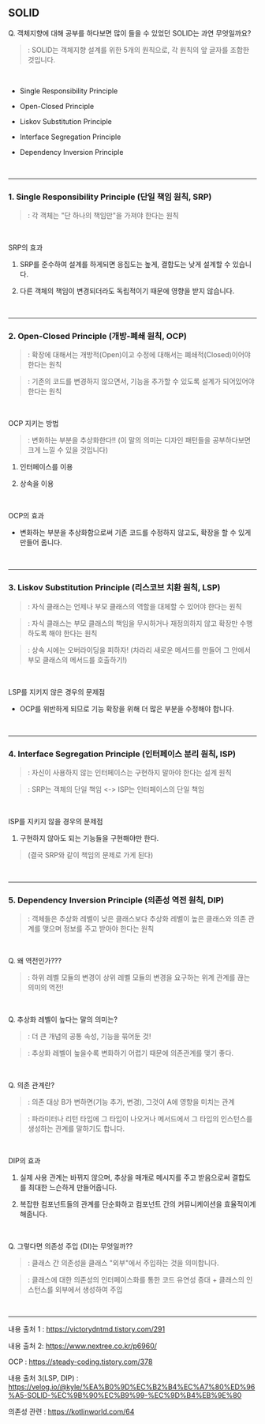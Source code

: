 ## SOLID

Q. 객체지향에 대해 공부를 하다보면 많이 들을 수 있었던 SOLID는 과연 무엇일까요?

>: SOLID는 객체지향 설계를 위한 5개의 원칙으로, 각 원칙의 앞 글자를 조합한 것입니다.

<br>

* Single Responsibility Principle

* Open-Closed Principle

* Liskov Substitution Principle

* Interface Segregation Principle

* Dependency Inversion Principle

<br>

---

### 1. Single Responsibility Principle (단일 책임 원칙, SRP)

>: 각 객체는 "단 하나의 책임만"을 가져야 한다는 원칙


<br>

SRP의 효과

1. SRP를 준수하여 설계를 하게되면 응집도는 높게, 결합도는 낮게 설계할 수 있습니다.

2. 다른 객체의 책임이 변경되더라도 독립적이기 때문에 영향을 받지 않습니다.

<br>

---

### 2. Open-Closed Principle (개방-폐쇄 원칙, OCP)

>: 확장에 대해서는 개방적(Open)이고 수정에 대해서는 폐쇄적(Closed)이어야 한다는 원칙

>: 기존의 코드를 변경하지 않으면서, 기능을 추가할 수 있도록 설계가 되어있어야 한다는 원칙

<br>

OCP 지키는 방법

>: 변화하는 부분을 추상화한다!! (이 말의 의미는 디자인 패턴들을 공부하다보면 크게 느낄 수 있을 것입니다)

1. 인터페이스를 이용

2. 상속을 이용

<br>

OCP의 효과

* 변화하는 부분을 추상화함으로써 기존 코드를 수정하지 않고도, 확장을 할 수 있게 만들어 줍니다.


<br>

---

### 3. Liskov Substitution Principle (리스코브 치환 원칙, LSP)

>: 자식 클래스는 언제나 부모 클래스의 역할을 대체할 수 있어야 한다는 원칙

>: 자식 클래스는 부모 클래스의 책임을 무시하거나 재정의하지 않고 확장만 수행하도록 해야 한다는 원칙

>: 상속 시에는 오버라이딩을 피하자! (차라리 새로운 메서드를 만들어 그 안에서 부모 클래스의 메서드를 호출하기!)

<br>

LSP를 지키지 않은 경우의 문제점

* OCP를 위반하게 되므로 기능 확장을 위해 더 많은 부분을 수정해야 합니다.
 

<br>

---

### 4. Interface Segregation Principle (인터페이스 분리 원칙, ISP)

>: 자신이 사용하지 않는 인터페이스는 구현하지 말아야 한다는 설계 원칙

>: SRP는 객체의 단일 책임 <-> ISP는 인터페이스의 단일 책임

<br>

ISP를 지키지 않을 경우의 문제점

1. 구현하지 않아도 되는 기능들을 구현해야만 한다.

> (결국 SRP와 같이 책임의 문제로 가게 된다)

<br>

---

### 5. Dependency Inversion Principle (의존성 역전 원칙, DIP)

>: 객체들은 추상화 레벨이 낮은 클래스보다 추상화 레벨이 높은 클래스와 의존 관계를 맺으며 정보를 주고 받아야 한다는 원칙

<br>

Q. 왜 역전인가???

>: 하위 레벨 모듈의 변경이 상위 레벨 모듈의 변경을 요구하는 위계 관계를 끊는 의미의 역전!

<br>


Q. 추상화 레벨이 높다는 말의 의미는?

>: 더 큰 개념의 공통 속성, 기능을 묶어둔 것!

>: 추상화 레벨이 높을수록 변화하기 어렵기 때문에 의존관계를 맺기 좋다.

<br>

Q. 의존 관계란?

>: 의존 대상 B가 변하면(기능 추가, 변경), 그것이 A에 영향을 미치는 관계

>: 파라미터나 리턴 타입에 그 타입이 나오거나 메서드에서 그 타입의 인스턴스를 생성하는 관계를 말하기도 합니다.


<br>

DIP의 효과

1. 실제 사용 관계는 바뀌지 않으며, 추상을 매개로 메시지를 주고 받음으로써 결합도를 최대한 느슨하게 만들어줍니다.

2. 복잡한 컴포넌트들의 관계를 단순화하고 컴포넌트 간의 커뮤니케이션을 효율적이게 해줍니다.


<br>

Q. 그렇다면 의존성 주입 (DI)는 무엇일까??

>: 클래스 간 의존성을 클래스 "외부"에서 주입하는 것을 의미합니다.

>: 클래스에 대한 의존성의 인터페이스화를 통한 코드 유연성 증대 + 클래스의 인스턴스를 외부에서 생성하여 주입

<br>

---

내용 출처 1 : https://victorydntmd.tistory.com/291

내용 출처 2: https://www.nextree.co.kr/p6960/

OCP : https://steady-coding.tistory.com/378

내용 출처 3(LSP, DIP) : https://velog.io/@kyle/%EA%B0%9D%EC%B2%B4%EC%A7%80%ED%96%A5-SOLID-%EC%9B%90%EC%B9%99-%EC%9D%B4%EB%9E%80

의존성 관련 : https://kotlinworld.com/64
